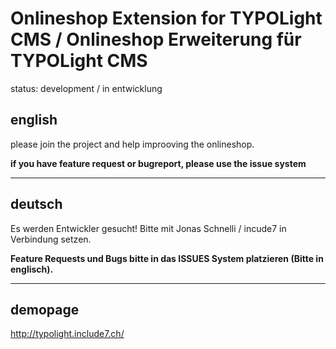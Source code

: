 # Onlineshop Extension for TYPOLight CMS / Onlineshop Erweiterung für TYPOLight CMS #

status: development / in entwicklung

## english ##
please join the project and help improoving the onlineshop.

**if you have feature request or bugreport, please use the issue system**

---
## deutsch ##
Es werden Entwickler gesucht! Bitte mit Jonas Schnelli / incude7 in Verbindung setzen.

**Feature Requests und Bugs bitte in das ISSUES System platzieren (Bitte in englisch).**

---
## demopage ##
http://typolight.include7.ch/